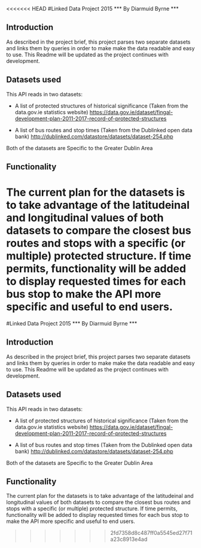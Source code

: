 <<<<<<< HEAD
#Linked Data Project 2015
*** By Diarmuid Byrne ***

## Introduction
As described in the project brief, this project parses two separate datasets and links them by queries in order to make
make the data readable and easy to use. This Readme will be updated as the project continues with development.

## Datasets used
This API reads in two datasets:
- A list of protected structures of historical significance (Taken from the data.gov.ie statistics website)
https://data.gov.ie/dataset/fingal-development-plan-2011-2017-record-of-protected-structures

- A list of bus routes and stop times (Taken from the Dublinked open data bank)
http://dublinked.com/datastore/datasets/dataset-254.php

Both of the datasets are Specific to the Greater Dublin Area

## Functionality
The current plan for the datasets  is to take advantage of the latitudeinal and longitudinal values of both datasets to compare the closest bus routes and stops with a specific (or multiple) protected structure. If time permits, functionality will be added to display requested times for each bus stop to make the API more specific and useful to end users. 
=======
#Linked Data Project 2015
*** By Diarmuid Byrne ***

## Introduction
As described in the project brief, this project parses two separate datasets and links them by queries in order to make
make the data readable and easy to use. This Readme will be updated as the project continues with development.

## Datasets used
This API reads in two datasets:
- A list of protected structures of historical significance (Taken from the data.gov.ie statistics website)
https://data.gov.ie/dataset/fingal-development-plan-2011-2017-record-of-protected-structures

- A list of bus routes and stop times (Taken from the Dublinked open data bank)
http://dublinked.com/datastore/datasets/dataset-254.php

Both of the datasets are Specific to the Greater Dublin Area

## Functionality
The current plan for the datasets  is to take advantage of the latitudeinal and longitudinal values of both datasets to compare the closest bus routes and stops with a specific (or multiple) protected structure. If time permits, functionality will be added to display requested times for each bus stop to make the API more specific and useful to end users. 
>>>>>>> 2fd7358d8c487ff0a5545ed27f71a23c8913e4ad
